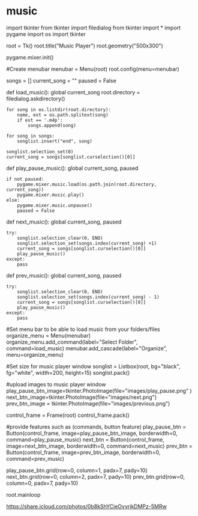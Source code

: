 # music

import tkinter
from tkinter import filedialog
from tkinter import *
import pygame
import os
import tkinter

root = Tk()
root.title("Music Player")
root.geometry("500x300")

pygame.mixer.init()

#Create menubar
menubar = Menu(root)
root.config(menu=menubar)

songs = []
current_song = ""
paused = False

def load_music():
    global current_song
    root.directory = filedialog.askdirectory()

    for song in os.listdir(root.directory):
        name, ext = os.path.splitext(song)
        if ext == '.m4p':
            songs.append(song)

    for song in songs:
        songlist.insert("end", song)

    songlist.selection_set(0)
    current_song = songs[songlist.curselection()[0]]

def play_pause_music():
    global current_song, paused

    if not paused:
        pygame.mixer.music.load(os.path.join(root.directory, current_song))
        pygame.mixer.music.play()
    else:
        pygame.mixer.music.unpause()
        paused = False

def next_music():
    global current_song, paused
    
    try:
        songlist.selection_clear(0, END)
        songlist.selection_set(songs.index(current_song) +1)
        current_song = songs[songlist.curselection()[0]]
        play_pause_music()
    except:
        pass
def prev_music():
    global current_song, paused

    try:
        songlist.selection_clear(0, END)
        songlist.selection_set(songs.index(current_song) - 1)
        current_song = songs[songlist.curselection()[0]]
        play_pause_music()
    except:
        pass

 #Set menu bar to be able to load music from your folders/files   
organize_menu = Menu(menubar)
organize_menu.add_command(label="Select Folder", command=load_music)
menubar.add_cascade(label="Organize", menu=organize_menu)

#Set size for music player window
songlist = Listbox(root, bg="black", fg="white", width=200, height=15)
songlist.pack()

#upload images to music player window
play_pause_btn_image=tkinter.PhotoImage(file="images/play_pause.png" )
next_btn_image=tkinter.PhotoImage(file="images/next.png")
prev_btn_image = tkinter.PhotoImage(file="images/previous.png")

control_frame = Frame(root)
control_frame.pack()

#provide features such as (commands, button feature)
play_pause_btn = Button(control_frame, image=play_pause_btn_image, borderwidth=0, command=play_pause_music)
next_btn = Button(control_frame, image=next_btn_image, borderwidth=0, command=next_music)
prev_btn = Button(control_frame, image=prev_btn_image, borderwidth=0, command=prev_music)

play_pause_btn.grid(row=0, column=1, padx=7, pady=10)
next_btn.grid(row=0, column=2, padx=7, pady=10)
prev_btn.grid(row=0, column=0, padx=7, pady=10)


root.mainloop

https://share.icloud.com/photos/0b8kShYCieOvyrjkDMPz-5MRw

